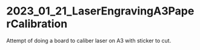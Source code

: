 # 2023_01_21_LaserEngravingA3PaperCalibration
Attempt of doing a board to caliber laser on A3 with sticker to cut.
